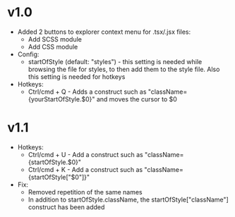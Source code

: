 # v1.0
- Added 2 buttons to explorer context menu for .tsx/.jsx files: 
    - Add SCSS module
    - Add CSS module
- Config:
    - startOfStyle (default: "styles") - this setting is needed while browsing the file for styles, to then add them to the style file. Also this setting is needed for hotkeys 
- Hotkeys:
    - Ctrl/cmd + Q - Adds a construct such as "className={yourStartOfStyle.$0}" and moves the cursor to $0

# v1.1
- Hotkeys:
    - Ctrl/cmd + U - Add a construct such as "className={startOfStyle.$0}"
    - Ctrl/cmd + K - Add a construct such as "className={startOfStyle["$0"]}"
- Fix:
    - Removed repetition of the same names
    - In addition to startOfStyle.className, the startOfStyle["className"] construct has been added